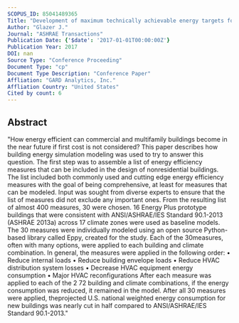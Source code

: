 ```yaml
---
SCOPUS_ID: 85041489365
Title: "Development of maximum technically achievable energy targets for commercial buildings"
Author: "Glazer J."
Journal: "ASHRAE Transactions"
Publication Date: {'$date': '2017-01-01T00:00:00Z'}
Publication Year: 2017
DOI: nan
Source Type: "Conference Proceeding"
Document Type: "cp"
Document Type Description: "Conference Paper"
Affliation: "GARD Analytics, Inc."
Affliation Country: "United States"
Cited by count: 6
---
```


## Abstract
"How energy efficient can commercial and multifamily buildings become in the near future if first cost is not considered? This paper describes how building energy simulation modeling was used to try to answer this question. The first step was to assemble a list of energy efficiency measures that can be included in the design of nonresidential buildings. The list included both commonly used and cutting edge energy efficiency measures with the goal of being comprehensive, at least for measures that can be modeled. Input was sought from diverse experts to ensure that the list of measures did not exclude any important ones. From the resulting list of almost 400 measures, 30 were chosen. 16 Energy Plus prototype buildings that were consistent with ANSI/ASHRAE/IES Standard 90.1-2013 (ASHRAE 2013a) across 17 climate zones were used as baseline models. The 30 measures were individually modeled using an open source Python-based library called Eppy, created for the study. Each of the 30measures, often with many options, were applied to each building and climate combination. In general, the measures were applied in the following order: • Reduce internal loads • Reduce building envelope loads • Reduce HVAC distribution system losses • Decrease HVAC equipment energy consumption • Major HVAC reconfigurations After each measure was applied to each of the 2 72 building and climate combinations, if the energy consumption was reduced, it remained in the model. After all 30 measures were applied, theprojected U.S. national weighted energy consumption for new buildings was nearly cut in half compared to ANSI/ASHRAE/IES Standard 90.1-2013."
